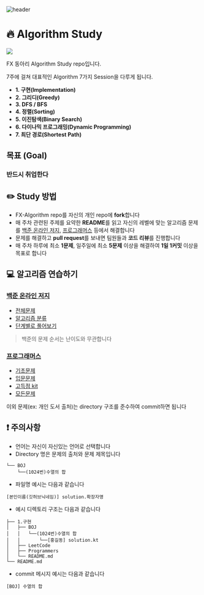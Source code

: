 ![header](https://capsule-render.vercel.app/api?type=soft&color=auto&height=150&section=header&text=Algorithm_STUDY&fontSize=90&animation=blink&align=center)

# 🔥 Algorithm Study
![](https://velog.velcdn.com/images/jeunghun2/post/cf23e034-da96-4387-9492-70d8b6c1705a/image.png)

FX 동아리 Algorithm Study repo입니다.

7주에 걸쳐 대표적인 Algorithm 7가지 Session을 다루게 됩니다.

- **1. 구현(Implementation)**
- **2. 그리디(Greedy)**
- **3. DFS / BFS**
- **4. 정렬(Sorting)**
- **5. 이진탐색(Binary Search)**
- **6. 다이나믹 프로그래밍(Dynamic Programming)**
- **7. 최단 경로(Shortest Path)**

## 목표 (Goal)
### 반드시 취업한다

## ✏️ Study 방법
- FX-Algorithm repo를 자신의 개인 repo에 **fork**합니다
- 매 주차 관련된 주제를 요약한 **README**를 읽고 자신의 레벨에 맞는 알고리즘 문제를 [백준 온라인 저지](https://www.acmicpc.net/), [프로그래머스](https://school.programmers.co.kr/learn/challenges?order=recent&partIds=37527) 등에서 해결합니다
- 문제를 해결하고 **pull request**를 보내면 팀원들과 **코드 리뷰**를 진행합니다
- 매 주차 하루에 최소 **1문제**, 일주일에 최소 **5문제** 이상을 해결하여 **1일 1커밋** 이상을 목표로 합니다

## 💻 알고리즘 연습하기
### [백준 온라인 저지](https://www.acmicpc.net/)
- [전체문제](https://www.acmicpc.net/problemset)
- [알고리즘 분류](https://www.acmicpc.net/problem/tags)
- [단계별로 풀어보기](https://www.acmicpc.net/step)

> 백준의 문제 순서는 난이도와 무관합니다

### [프로그래머스](https://school.programmers.co.kr/learn/challenges?order=recent&partIds=37527)
- [기초문제](https://school.programmers.co.kr/learn/challenges/training?order=acceptance_desc)
- [입문문제](https://school.programmers.co.kr/learn/challenges/beginner?order=acceptance_desc)
- [고득점 kit](https://school.programmers.co.kr/learn/challenges?tab=algorithm_practice_kit)
- [모든문제](https://school.programmers.co.kr/learn/challenges?order=recent)

이외 문제(ex: 개인 도서 출처)는 directory 구조를 준수하여 commit하면 됩니다

## ❗️ 주의사항
- 언어는 자신이 자신있는 언어로 선택합니다
- Directory 명은 문제의 출처와 문제 제목입니다
```
└── BOJ
    └──(1024번)수열의 합
```

- 파일명 예시는 다음과 같습니다
```
[본인이름(깃허브닉네임)] solution.확장자명
```

- 예시 디렉토리 구조는 다음과 같습니다
```
├── 1.구현
│   ├── BOJ
│   │   └──(1024번)수열의 합
│   │       └──[홍길동] solution.kt
│   ├── LeetCode
│   ├── Programmers
│   └── README.md
└── README.md
```

- commit 메시지 예시는 다음과 같습니다
```
[BOJ] 수열의 합
```